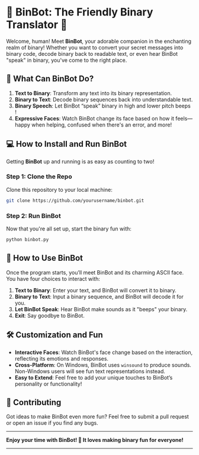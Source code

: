 

# 🤖 **BinBot: The Friendly Binary Translator** 🤖

Welcome, human! Meet **BinBot**, your adorable companion in the enchanting realm of binary! Whether you want to convert your secret messages into binary code, decode binary back to readable text, or even hear BinBot "speak" in binary, you've come to the right place. 

## 🎉 **What Can BinBot Do?**
1. **Text to Binary**: Transform any text into its binary representation.
2. **Binary to Text**: Decode binary sequences back into understandable text.
3. **Binary Speech**: Let BinBot “speak” binary in high and lower pitch beeps !
4. **Expressive Faces**: Watch BinBot change its face based on how it feels—happy when helping, confused when there's an error, and more!

## 💻 **How to Install and Run BinBot**
Getting **BinBot** up and running is as easy as counting to two!

### Step 1: Clone the Repo
Clone this repository to your local machine:
```bash
git clone https://github.com/yourusername/binbot.git
```


### Step 2: Run BinBot
Now that you're all set up, start the binary fun with:
```bash
python binbot.py
```

## 📖 **How to Use BinBot**
Once the program starts, you’ll meet BinBot and its charming ASCII face. You have four choices to interact with:
1. **Text to Binary**: Enter your text, and BinBot will convert it to binary.
2. **Binary to Text**: Input a binary sequence, and BinBot will decode it for you.
3. **Let BinBot Speak**: Hear BinBot make sounds as it "beeps" your binary.
4. **Exit**: Say goodbye to BinBot.

## 🛠️ **Customization and Fun**
- **Interactive Faces**: Watch BinBot's face change based on the interaction, reflecting its emotions and responses.
- **Cross-Platform**: On Windows, BinBot uses `winsound` to produce sounds. Non-Windows users will see fun text representations instead.
- **Easy to Extend**: Feel free to add your unique touches to BinBot’s personality or functionality!

## 🎁 **Contributing**
Got ideas to make BinBot even more fun? Feel free to submit a pull request or open an issue if you find any bugs.

---

**Enjoy your time with BinBot! 👾 It loves making binary fun for everyone!**

---
